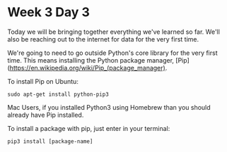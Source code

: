 Week 3 Day 3
============

Today we will be bringing together everything we've learned so far. We'll also be reaching out to the internet for data for the very first time. 

We're going to need to go outside Python's core library for the very first time. This means installing the Python package manager, [Pip](https://en.wikipedia.org/wiki/Pip_(package_manager).

To install Pip on Ubuntu:

`sudo apt-get install python-pip3`

Mac Users, if you installed Python3 using Homebrew than you should already have Pip installed.

To install a package with pip, just enter in your terminal:

`pip3 install [package-name]`


